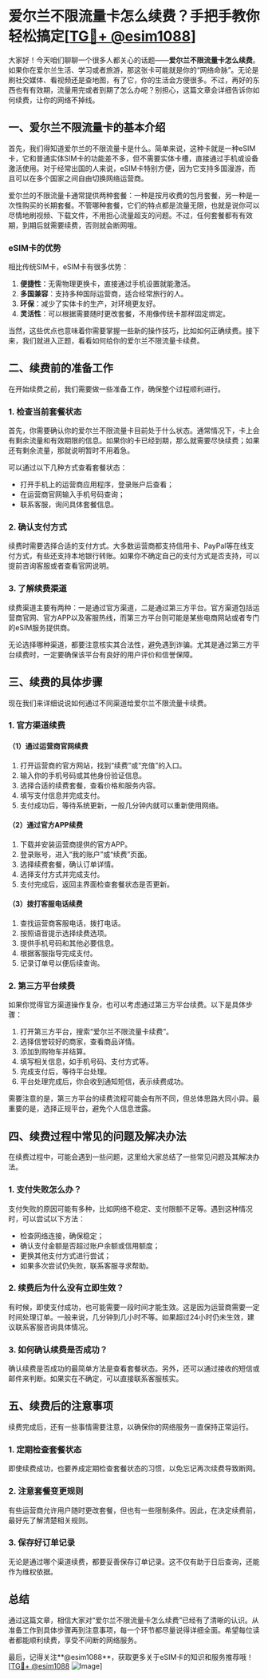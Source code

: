 # 爱尔兰不限流量卡怎么续费？手把手教你轻松搞定[[TG💪+ @esim1088](https://t.me/s/esim1088)]

大家好！今天咱们聊聊一个很多人都关心的话题——**爱尔兰不限流量卡怎么续费**。如果你在爱尔兰生活、学习或者旅游，那这张卡可能就是你的“网络命脉”。无论是刷社交媒体、看视频还是查地图，有了它，你的生活会方便很多。不过，再好的东西也有有效期，流量用完或者到期了怎么办呢？别担心，这篇文章会详细告诉你如何续费，让你的网络不掉线。

## 一、爱尔兰不限流量卡的基本介绍

首先，我们得知道爱尔兰的不限流量卡是什么。简单来说，这种卡就是一种eSIM卡，它和普通实体SIM卡的功能差不多，但不需要实体卡槽，直接通过手机或设备激活使用。对于经常出国的人来说，eSIM卡特别方便，因为它支持多国漫游，而且可以在多个国家之间自由切换网络运营商。

爱尔兰的不限流量卡通常提供两种套餐：一种是按月收费的包月套餐，另一种是一次性购买的长期套餐。不管哪种套餐，它们的特点都是流量无限，也就是说你可以尽情地刷视频、下载文件，不用担心流量超支的问题。不过，任何套餐都有有效期，到期后就需要续费，否则就会断网哦。

### eSIM卡的优势

相比传统SIM卡，eSIM卡有很多优势：

1. **便捷性**：无需物理更换卡，直接通过手机设置就能激活。
2. **多国兼容**：支持多种国际运营商，适合经常旅行的人。
3. **环保**：减少了实体卡的生产，对环境更友好。
4. **灵活性**：可以根据需要随时更改套餐，不用像传统卡那样固定绑定。

当然，这些优点也意味着你需要掌握一些新的操作技巧，比如如何正确续费。接下来，我们就进入正题，看看如何给你的爱尔兰不限流量卡续费。

## 二、续费前的准备工作

在开始续费之前，我们需要做一些准备工作，确保整个过程顺利进行。

### 1. 检查当前套餐状态

首先，你需要确认你的爱尔兰不限流量卡目前处于什么状态。通常情况下，卡上会有剩余流量和有效期限的信息。如果你的卡已经到期，那么就需要尽快续费；如果还有剩余流量，那就说明暂时不用着急。

可以通过以下几种方式查看套餐状态：
- 打开手机上的运营商应用程序，登录账户后查看；
- 在运营商官网输入手机号码查询；
- 联系客服，询问具体套餐信息。

### 2. 确认支付方式

续费时需要选择合适的支付方式。大多数运营商都支持信用卡、PayPal等在线支付方式，有些还支持本地银行转账。如果你不确定自己的支付方式是否支持，可以提前咨询客服或者查看官网说明。

### 3. 了解续费渠道

续费渠道主要有两种：一是通过官方渠道，二是通过第三方平台。官方渠道包括运营商官网、官方APP以及客服热线，而第三方平台则可能是某些电商网站或者专门的eSIM服务提供商。

无论选择哪种渠道，都要注意核实其合法性，避免遇到诈骗。尤其是通过第三方平台续费时，一定要确保该平台有良好的用户评价和信誉保障。

## 三、续费的具体步骤

现在我们来详细说说如何通过不同渠道给爱尔兰不限流量卡续费。

### 1. 官方渠道续费

#### （1）通过运营商官网续费

1. 打开运营商的官方网站，找到“续费”或“充值”的入口。
2. 输入你的手机号码或其他身份验证信息。
3. 选择合适的续费套餐，查看价格和服务内容。
4. 填写支付信息并完成支付。
5. 支付成功后，等待系统更新，一般几分钟内就可以重新使用网络。

#### （2）通过官方APP续费

1. 下载并安装运营商提供的官方APP。
2. 登录账号，进入“我的账户”或“续费”页面。
3. 选择续费套餐，确认订单详情。
4. 选择支付方式并完成支付。
5. 支付完成后，返回主界面检查套餐状态是否更新。

#### （3）拨打客服电话续费

1. 查找运营商客服电话，拨打电话。
2. 按照语音提示选择续费选项。
3. 提供手机号码和其他必要信息。
4. 根据客服指导完成支付。
5. 记录订单号以便后续查询。

### 2. 第三方平台续费

如果你觉得官方渠道操作复杂，也可以考虑通过第三方平台续费。以下是具体步骤：

1. 打开第三方平台，搜索“爱尔兰不限流量卡续费”。
2. 选择信誉较好的商家，查看商品详情。
3. 添加到购物车并结算。
4. 填写相关信息，如手机号码、支付方式等。
5. 完成支付后，等待平台处理。
6. 平台处理完成后，你会收到通知短信，表示续费成功。

需要注意的是，第三方平台的续费流程可能会有所不同，但总体思路大同小异。最重要的是，选择正规平台，避免个人信息泄露。

## 四、续费过程中常见的问题及解决办法

在续费过程中，可能会遇到一些问题，这里给大家总结了一些常见问题及其解决办法。

### 1. 支付失败怎么办？

支付失败的原因可能有多种，比如网络不稳定、支付限额不足等。遇到这种情况时，可以尝试以下方法：
- 检查网络连接，确保稳定；
- 确认支付金额是否超过账户余额或信用额度；
- 更换其他支付方式进行尝试；
- 如果多次尝试仍失败，联系客服寻求帮助。

### 2. 续费后为什么没有立即生效？

有时候，即使支付成功，也可能需要一段时间才能生效。这是因为运营商需要一定时间处理订单。一般来说，几分钟到几小时不等。如果超过24小时仍未生效，建议联系客服咨询具体情况。

### 3. 如何确认续费是否成功？

确认续费是否成功的最简单方法是查看套餐状态。另外，还可以通过接收的短信或邮件来判断。如果实在不确定，可以直接联系客服核实。

## 五、续费后的注意事项

续费完成后，还有一些事情需要注意，以确保你的网络服务一直保持正常运行。

### 1. 定期检查套餐状态

即使续费成功，也要养成定期检查套餐状态的习惯，以免忘记再次续费导致断网。

### 2. 注意套餐变更规则

有些运营商允许用户随时更改套餐，但也有一些限制条件。因此，在决定续费前，最好先了解清楚相关规则。

### 3. 保存好订单记录

无论是通过哪个渠道续费，都要妥善保存订单记录。这不仅有助于日后查询，还能作为维权依据。

## 总结

通过这篇文章，相信大家对“爱尔兰不限流量卡怎么续费”已经有了清晰的认识。从准备工作到具体步骤再到注意事项，每一个环节都尽量说得详细全面。希望每位读者都能顺利续费，享受不间断的网络服务。

最后，记得关注**@esim1088**，获取更多关于eSIM卡的知识和服务推荐哦！[[TG💪+ @esim1088](https://t.me/s/esim1088) ![Image](https://i.postimg.cc/4NQfJmqS/Snipaste-2025-05-13-00-14-12.png)]